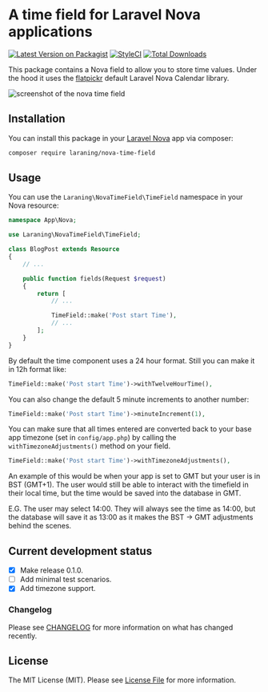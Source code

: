 # A time field for Laravel Nova applications

[![Latest Version on Packagist](https://img.shields.io/packagist/v/laraning/nova-time-field.svg?style=flat-square)](https://packagist.org/packages/laraning/nova-time-field)
[![StyleCI](https://github.styleci.io/repos/150501690/shield?branch=master)](https://github.styleci.io/repos/150501690)
[![Total Downloads](https://img.shields.io/packagist/dt/laraning/nova-time-field.svg?style=flat-square)](https://packagist.org/packages/laraning/nova-time-field)

This package contains a Nova field to allow you to store time values. Under the hood it uses the [flatpickr](https://github.com/flatpickr/flatpickr) default Laravel Nova Calendar library.

![screenshot of the nova time field](https://assets.waygou.com/nova-time-field.jpg)

## Installation

You can install this package in your [Laravel Nova](https://nova.laravel.com) app via composer:

```bash
composer require laraning/nova-time-field
```

## Usage

You can use the `Laraning\NovaTimeField\TimeField` namespace in your Nova resource:

```php
namespace App\Nova;

use Laraning\NovaTimeField\TimeField;

class BlogPost extends Resource
{
    // ...

    public function fields(Request $request)
    {
        return [
            // ...

            TimeField::make('Post start Time'),
            // ...
        ];
    }
}
```

By default the time component uses a 24 hour format. Still you can make it in 12h format like:

```php
TimeField::make('Post start Time')->withTwelveHourTime(),
```

You can also change the default 5 minute increments to another number:

```php
TimeField::make('Post start Time')->minuteIncrement(1),
```

You can make sure that all times entered are converted back to your base app timezone (set in `config/app.php`) by calling
the `withTimezoneAdjustments()` method on your field.

```php
TimeField::make('Post start Time')->withTimezoneAdjustments(),
```

An example of this would be when your app is set to GMT but your user is in BST (GMT+1). The user would still be able to 
interact with the timefield in their local time, but the time would be saved into the database in GMT.

E.G. The user may select 14:00. They will always see the time as 14:00, but the database will save it as 13:00 as it makes 
the BST -> GMT adjustments behind the scenes.

## Current development status

- [x] Make release 0.1.0.
- [ ] Add minimal test scenarios.
- [x] Add timezone support.

### Changelog

Please see [CHANGELOG](CHANGELOG.md) for more information on what has changed recently.

## License

The MIT License (MIT). Please see [License File](LICENSE.md) for more information.

